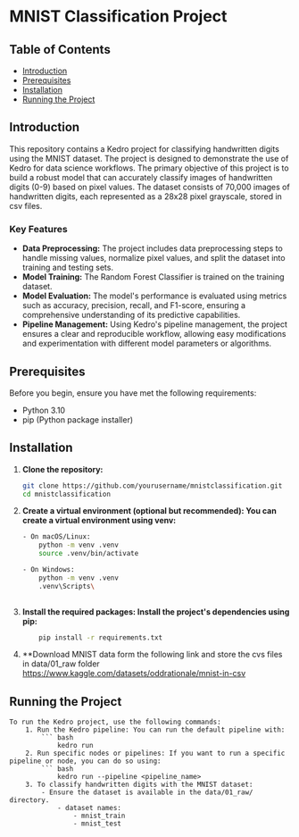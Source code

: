 
# MNIST Classification Project

## Table of Contents
- [Introduction](#intro)
- [Prerequisites](#prerequisites)
- [Installation](#installation)
- [Running the Project](#running-the-project)


## Introduction

This repository contains a Kedro project for classifying handwritten digits using the MNIST dataset. The project is designed to demonstrate the use of Kedro for data science workflows. The primary objective of this project is to build a robust model that can accurately classify images of handwritten digits (0-9) based on pixel values. The dataset consists of 70,000 images of handwritten digits, each represented as a 28x28 pixel grayscale, stored in csv files.

### Key Features

- **Data Preprocessing:** The project includes data preprocessing steps to handle missing values, normalize pixel values, and split the dataset into training and testing sets.
- **Model Training:** The Random Forest Classifier is trained on the training dataset.
- **Model Evaluation:** The model's performance is evaluated using metrics such as accuracy, precision, recall, and F1-score, ensuring a comprehensive understanding of its predictive capabilities.
- **Pipeline Management:** Using Kedro's pipeline management, the project ensures a clear and reproducible workflow, allowing easy modifications and experimentation with different model parameters or algorithms.



## Prerequisites

Before you begin, ensure you have met the following requirements:

- Python 3.10 
- pip (Python package installer)

## Installation

1. **Clone the repository:**

   ```bash
   git clone https://github.com/yourusername/mnistclassification.git
   cd mnistclassification

2. **Create a virtual environment (optional but recommended): You can create a virtual environment using venv:**

    ```bash
    - On macOS/Linux:
        python -m venv .venv
        source .venv/bin/activate

    - On Windows:
        python -m venv .venv
        .venv\Scripts\
        
3. **Install the required packages: Install the project's dependencies using pip:**

    ```bash
        pip install -r requirements.txt
    
4. **Download MNIST data form the following link and store the cvs files in data/01_raw folder
    https://www.kaggle.com/datasets/oddrationale/mnist-in-csv
    

## Running the Project

    To run the Kedro project, use the following commands:
        1. Run the Kedro pipeline: You can run the default pipeline with:
            ``` bash
                kedro run
        2. Run specific nodes or pipelines: If you want to run a specific pipeline or node, you can do so using:
            ``` bash
                kedro run --pipeline <pipeline_name>
        3. To classify handwritten digits with the MNIST dataset:
            - Ensure the dataset is available in the data/01_raw/ directory.
                - dataset names: 
                    - mnist_train
                    - mnist_test

